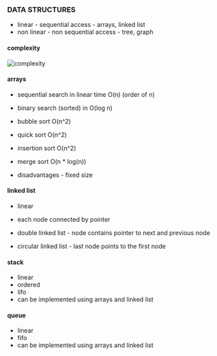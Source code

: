 ### DATA STRUCTURES
- linear - sequential access - arrays, linked list
- non linear - non sequential access - tree, graph

#### complexity
![complexity](https://res.cloudinary.com/practicaldev/image/fetch/s--NR3M1nw8--/c_limit%2Cf_auto%2Cfl_progressive%2Cq_auto%2Cw_880/https://thepracticaldev.s3.amazonaws.com/i/z4bbf8o1ly77wmkjdgge.png)

#### arrays
- sequential search in linear time O(n) (order of n)
- binary search (sorted) in O(log n)
  
- bubble sort O(n^2)
- quick sort O(n^2)
- insertion sort O(n^2)
- merge sort O(n * log(n))

- disadvantages - fixed size

#### linked list
- linear
- each node connected by pointer

- double linked list - node contains pointer to next and previous node
- circular linked list - last node points to the first node

#### stack
- linear
- ordered
- lifo
- can be implemented using arrays and linked list

#### queue
- linear
- fifo
- can be implemented using arrays and linked list
